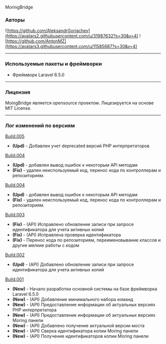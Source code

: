 MoringBridge

### Авторы
 ![https://github.com/AleksandrGoriachev](https://avatars2.githubusercontent.com/u/31987632?s=30&v=4)
 ![https://github.com/AntonMZ](https://avatars3.githubusercontent.com/u/11585687?s=30&v=4)
***
### Используемые пакеты и фреймворки
* Фреймворк Laravel 6.5.0
***
### Лицензия

MoingBridge является opensource проектом. Лицезируется на основе MIT License.
***
### Лог изменений по версиям

[Build.005](https://github.com/TripleSD/moring-bridge/releases/tag/build.005)
- **(Upd)** - Добавлен учет deprecated версий PHP интерпретаторов

[Build.004](https://github.com/TripleSD/moring-bridge/releases/tag/build.004)
- **(Upd)** - добавлен вывод ошибок к некоторым API методам
- **(Fix)** - удален неиспользуемый код, перенос кода по контроллерам и репозиториям. 

[Build.004](https://github.com/TripleSD/moring-bridge/releases/tag/build.004)
- **(Upd)** - добавлен вывод ошибок к некоторым API методам
- **(Fix)** - удален неиспользуемый код, перенос кода по контроллерам и репозиториям. 

[Build.003](https://github.com/TripleSD/moring-bridge/releases/tag/build.003)
- **(Fix)** - (API) Исправлено обновление записи при запросе идентификатора для учета активных копий
- **(Fix)** - (API) Исправлена проверка идентификатора
- **(Fix)** - Перенос кода по репозиториям, переименовывание классов и другие мелкие работы с кодом

[Build.002](https://github.com/TripleSD/moring-bridge/releases/tag/build.002)
- **(Upd)** - (API) Добавлено обновление записи при запросе идентификатора для учета активных копий

[Build.001](https://github.com/TripleSD/moring-bridge/releases/tag/build.001)
- **(New)** - Начало разработки основной системы на базе фреймворка Laravel 6.5.0
- **(New)** - (API) Добавление минимального набора команд
- **(New)** - (API) Предоставление информации об актуальных версиях PHP интерпретатора
- **(New)** - (API) Предоставление информации об актуальных версиях Moring панели
- **(New)** - (API) Добавлено получение актуальной версии моста
- **(New)** - (API) Сверка идентификатора копии Moring панели
- **(New)** - (API) Получение идентификаторов копии Moring панели

